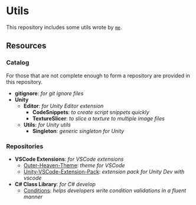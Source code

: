 # Utils
This repository includes some utils wrote by [`me`](https://github.com/Verbess).

## Resources
### Catalog
For those that are not complete enough to form a repository are provided in this repository.
- **gitignore**: *for git ignore files*
- **Unity**
  - **Editor**: *for Unity Editor extension*
    - **CodeSnippets**: *to create script snippets quickly*
    - **TextureSlicer**: *to slice a texture to multiple image files*
  - **Utils**: *for Unity utils*
    - **Singleton**: *generic singleton for Unity*

### Repositories
- **VSCode Extensions**: *for VSCode extensions*
  - [Outer-Heaven-Theme](https://github.com/Verbess/Outer-Heaven-Theme): *theme for VSCode*
  - [Unity-VSCode-Extension-Pack](https://github.com/Verbess/Unity-VSCode-Extension-Pack): *extension pack for Unity Dev with vscode*
- **C# Class Library**: *for C# develop*
  - [Conditions](https://github.com/Verbess/Conditions): *helps developers write condition validations in a fluent manner*